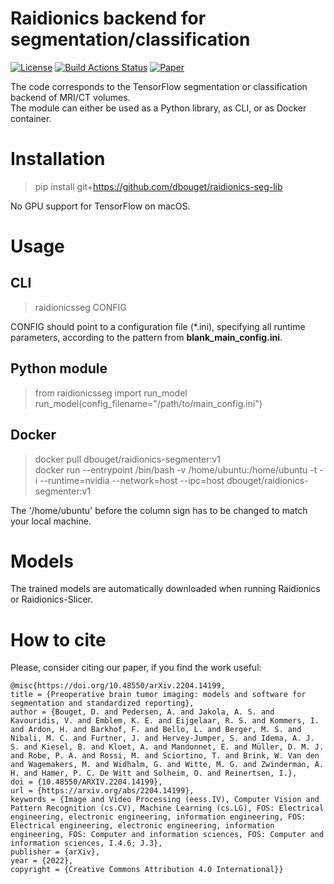 # Raidionics backend for segmentation/classification

[![License](https://img.shields.io/badge/License-BSD%202--Clause-orange.svg)](https://opensource.org/licenses/BSD-2-Clause)
[![Build Actions Status](https://github.com/dbouget/raidionics-seg-lib/workflows/Build/badge.svg)](https://github.com/dbouget/raidionics-seg-lib/actions)
[![Paper](https://zenodo.org/badge/DOI/10.1038/s41598-017-17204-5.svg)](https://doi.org/10.48550/arXiv.2204.14199)

The code corresponds to the TensorFlow segmentation or classification backend of MRI/CT volumes.  
The module can either be used as a Python library, as CLI, or as Docker container.

# Installation
> pip install git+https://github.com/dbouget/raidionics-seg-lib

No GPU support for TensorFlow on macOS.

# Usage
## CLI
> raidionicsseg CONFIG

CONFIG should point to a configuration file (*.ini), specifying all runtime parameters,
according to the pattern from **blank_main_config.ini**.

## Python module
> from raidionicsseg import run_model  
> run_model(config_filename="/path/to/main_config.ini")

## Docker
> docker pull dbouget/raidionics-segmenter:v1  
> docker run --entrypoint /bin/bash -v /home/ubuntu:/home/ubuntu -t -i --runtime=nvidia --network=host --ipc=host dbouget/raidionics-segmenter:v1 

The '/home/ubuntu' before the column sign has to be changed to match your local machine.

# Models
The trained models are automatically downloaded when running Raidionics or Raidionics-Slicer.
# How to cite
Please, consider citing our paper, if you find the work useful:
```
@misc{https://doi.org/10.48550/arXiv.2204.14199,
title = {Preoperative brain tumor imaging: models and software for segmentation and standardized reporting},
author = {Bouget, D. and Pedersen, A. and Jakola, A. S. and Kavouridis, V. and Emblem, K. E. and Eijgelaar, R. S. and Kommers, I. and Ardon, H. and Barkhof, F. and Bello, L. and Berger, M. S. and Nibali, M. C. and Furtner, J. and Hervey-Jumper, S. and Idema, A. J. S. and Kiesel, B. and Kloet, A. and Mandonnet, E. and Müller, D. M. J. and Robe, P. A. and Rossi, M. and Sciortino, T. and Brink, W. Van den and Wagemakers, M. and Widhalm, G. and Witte, M. G. and Zwinderman, A. H. and Hamer, P. C. De Witt and Solheim, O. and Reinertsen, I.},
doi = {10.48550/ARXIV.2204.14199},
url = {https://arxiv.org/abs/2204.14199},
keywords = {Image and Video Processing (eess.IV), Computer Vision and Pattern Recognition (cs.CV), Machine Learning (cs.LG), FOS: Electrical engineering, electronic engineering, information engineering, FOS: Electrical engineering, electronic engineering, information engineering, FOS: Computer and information sciences, FOS: Computer and information sciences, I.4.6; J.3},
publisher = {arXiv},
year = {2022},
copyright = {Creative Commons Attribution 4.0 International}}
```
